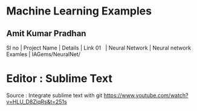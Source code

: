 


# Machine Learning Examples 
## Amit Kumar Pradhan

Sl no | Project Name   | Details                 | Link
01    | Neural Network | Neural network Examles  | IAGems/NeuralNet/



# Editor : Sublime Text 

Source : Integrate sublime text with git 
https://www.youtube.com/watch?v=HLU_D8ZiqRs&t=251s


